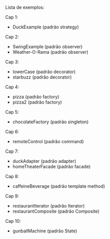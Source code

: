 Lista de exemplos:

Cap 1:

- DuckExample (padrão strategy)

Cap 2:

- SwingExample (padrão observer)
- Weather-O-Rama (padrão observer)

Cap 3:

- lowerCase (padrão decorator)
- starbuzz (padrão decorator)

Cap 4:

- pizza (padrão factory)
- pizza2 (padrão factory)

Cap 5:

- chocolateFactory (padrão singleton)

Cap 6:

- remoteControl (padrão command)

Cap 7:

- duckAdapter (padrão adapter)
- homeTheaterFacade (padrão facade)

Cap 8:

- caffeineBeverage (padrão template method)

Cap 9:

- restaurantIterator (padrão Iterator)
- restaurantComposite (padrão Composite)

Cap 10:

- gunballMachine (padrão State)

